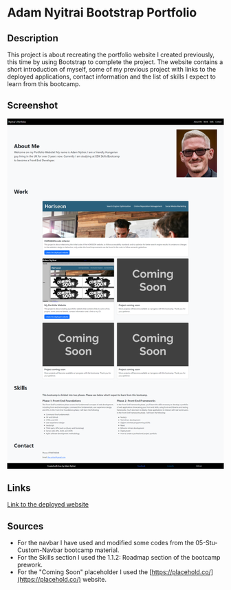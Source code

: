 # Adam Nyitrai Bootstrap Portfolio

## Description
This project is about recreating the portfolio website I created previously, this time by using Bootstrap to complete the project. The website contains a short introduction of myself, some of my previous project with links to the deployed applications, contact information and the list of skills I expect to learn from this bootcamp.

## Screenshot
![Screenshot of the deployed website](./assets/images/screenshot.png)

## Links
[Link to the deployed website](https://nyitrai87.github.io/bootstrap-portfolio/)

## Sources
- For the navbar I have used and modified some codes from the 05-Stu-Custom-Navbar bootcamp material.
- For the Skills section I used the 1.1.2: Roadmap section of the bootcamp prework.
- For the "Coming Soon" placeholder I used the [https://placehold.co/](https://placehold.co/) website.